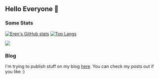 ## Hello Everyone 👋

<!--
**eren23/eren23** is a ✨ _special_ ✨ repository because its `README.md` (this file) appears on your GitHub profile.

Here are some ideas to get you started:

- 🔭 I’m currently working on ...
- 🌱 I’m currently learning ...
- 👯 I’m looking to collaborate on ...
- 🤔 I’m looking for help with ...
- 💬 Ask me about ...
- 📫 How to reach me: ...
- 😄 Pronouns: ...
- ⚡ Fun fact: ...
-->

### Some Stats

[![Eren's GitHub stats](https://github-readme-stats.vercel.app/api?username=eren23)](https://github.com/anuraghazra/github-readme-stats)  [![Top Langs](https://github-readme-stats.vercel.app/api/top-langs/?username=eren23&layout=compact)](https://github.com/anuraghazra/github-readme-stats)

![](https://komarev.com/ghpvc/?username=eren23)

### Blog

I'm trying to publish stuff on my blog [here](https://eren23.medium.com/). You can check my posts out if you like :) 
